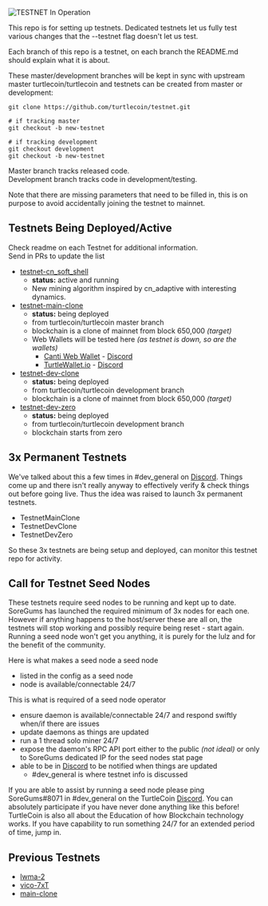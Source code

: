 ![TESTNET In Operation](https://user-images.githubusercontent.com/317/40411678-465103e0-5e9b-11e8-8ac0-84538920aabe.png)

This repo is for setting up testnets. Dedicated testnets let us fully test various changes that the --testnet flag doesn't let us test.

Each branch of this repo is a testnet, on each branch the README.md should explain what it is about.  

These master/development branches will be kept in sync with upstream master turtlecoin/turtlecoin and testnets can be created from master or development:


```
git clone https://github.com/turtlecoin/testnet.git

# if tracking master
git checkout -b new-testnet

# if tracking development
git checkout development
git checkout -b new-testnet
```

Master branch tracks released code.  
Development branch tracks code in development/testing.

Note that there are missing parameters that need to be filled in, this is on purpose to avoid accidentally joining the testnet to mainnet.


## Testnets Being Deployed/Active

Check readme on each Testnet for additional information.  
Send in PRs to update the list

- [testnet-cn_soft_shell](https://github.com/brandonlehmann/turtlecoin/tree/testnet)
  * **status:** active and running
  * New mining algorithm inspired by cn_adaptive with interesting dynamics.
- [testnet-main-clone](https://github.com/turtlecoin/testnet/tree/testnet-main-clone)
  * **status:** being deployed
  * from turtlecoin/turtlecoin master branch
  * blockchain is a clone of mainnet from block 650,000 _(target)_
  * Web Wallets will be tested here _(as testnet is down, so are the wallets)_
    - [Canti Web Wallet](https://canti.turtlecoin.ws/redeem.php?key=wVishaQguTRTL70Mem5rLOTasdTOblnY8JBjTRTLtk4mE3sLOTafTO2QNfhkwVnpDrgu6sFcTRTLhkbt8ZjLOTasdadTOqJRWzl7Yl) - [Discord](https://discord.gg/FBzS7J6)
    - [TurtleWallet.io](https://beta.turtlewallet.io/) - [Discord](https://discord.gg/Z4utZ7x)
- [testnet-dev-clone](https://github.com/turtlecoin/testnet/tree/testnet-main-clone)
  * **status:** being deployed
  * from turtlecoin/turtlecoin development branch
  * blockchain is a clone of mainnet from block 650,000 _(target)_
- [testnet-dev-zero](https://github.com/turtlecoin/testnet/tree/testnet-dev-zero)
  * **status:** being deployed
  * from turtlecoin/turtlecoin development branch
  * blockchain starts from zero


## 3x Permanent Testnets

We've talked about this a few times in #dev_general on [Discord](http://chat.turtlecoin.lol). Things come up and there isn't really anyway to effectively verify & check things out before going live. Thus the idea was raised to launch 3x permanent testnets.

- TestnetMainClone
- TestnetDevClone
- TestnetDevZero

So these 3x testnets are being setup and deployed, can monitor this testnet repo for activity.

## Call for Testnet Seed Nodes

These testnets require seed nodes to be running and kept up to date. SoreGums has launched the required minimum of 3x nodes for each one. However if anything happens to the host/server these are all on, the testnets will stop working and possibly require being reset - start again. Running a seed node won't get you anything, it is purely for the lulz and for the benefit of the community.

Here is what makes a seed node a seed node

- listed in the config as a seed node
- node is available/connectable 24/7
 
This is what is required of a seed node operator

- ensure daemon is available/connectable 24/7 and respond swiftly when/if there are issues 
- update daemons as things are updated
- run a 1 thread solo miner 24/7
- expose the daemon's RPC API port either to the public _(not ideal)_ or only to SoreGums dedicated IP for the seed nodes stat page
- able to be in [Discord](http://chat.turtlecoin.lol) to be notified when things are updated
  * #dev_general is where testnet info is discussed

If you are able to assist by running a seed node please ping SoreGums#8071 in #dev_general on the TurtleCoin [Discord](http://chat.turtlecoin.lol). You can absolutely participate if you have never done anything like this before! TurtleCoin is also all about the Education of how Blockchain technology works. If you have capability to run something 24/7 for an extended period of time, jump in.


## Previous Testnets

- [lwma-2](https://github.com/turtlecoin/testnet/tree/lwma-2)
- [vico-7xT](https://github.com/turtlecoin/testnet/tree/vico-7xT)
- [main-clone](https://github.com/turtlecoin/testnet/tree/main-clone)
